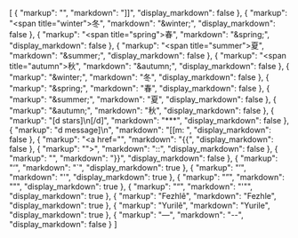 [
  {
    "markup": "</div>",
    "markdown": "]]",
    "display_markdown": false
  },
  {
    "markup": "<span title=\"winter\">冬</span>",
    "markdown": "&winter;",
    "display_markdown": false
  },
  {
    "markup": "<span title=\"spring\">春</span>",
    "markdown": "&spring;",
    "display_markdown": false
  },
  {
    "markup": "<span title=\"summer\">夏</span>",
    "markdown": "&summer;",
    "display_markdown": false
  },
  {
    "markup": "<span title=\"autumn\">秋</span>",
    "markdown": "&autumn;",
    "display_markdown": false
  },
  {
    "markup": "&winter;",
    "markdown": "冬",
    "display_markdown": false
  },
  {
    "markup": "&spring;",
    "markdown": "春",
    "display_markdown": false
  },
  {
    "markup": "&summer;",
    "markdown": "夏",
    "display_markdown": false
  },
  {
    "markup": "&autumn;",
    "markdown": "秋",
    "display_markdown": false
  },
  {
    "markup": "[d stars]\n[/d]",
    "markdown": "***",
    "display_markdown": false
  },
  {
    "markup": "d message]\n",
    "markdown": "[[m: ",
    "display_markdown": false
  },
  {
    "markup": "<a href=\"",
    "markdown": "{{",
    "display_markdown": false
  },
  {
    "markup": "\">",
    "markdown": "::",
    "display_markdown": false
  },
  {
    "markup": "</a>",
    "markdown": "}}",
    "display_markdown": false
  },
  {
    "markup": "‘",
    "markdown": "`",
    "display_markdown": true
  },
  {
    "markup": "’",
    "markdown": "'",
    "display_markdown": true
  },
  {
    "markup": "”",
    "markdown": "\"",
    "display_markdown": true
  },
  {
    "markup": "“",
    "markdown": "'\"",
    "display_markdown": true
  },
  {
    "markup": "Fezhlê",
    "markdown": "Fezhle",
    "display_markdown": true
  },
  {
    "markup": "Yurilê",
    "markdown": "Yurile",
    "display_markdown": true
  },
  {
    "markup": "—",
    "markdown": "--",
    "display_markdown": false
  }
]